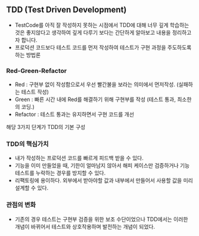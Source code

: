 ## TDD (Test Driven Development)
- TestCode를 아직 잘 작성하지 못하는 시점에서 TDD에 대해 너무 깊게 학습하는 것은 좋지않다고 생각하여
  깊게 다루기 보다는 간단하게 알아보고 내용을 정리하고자 합니다.
- 프로덕션 코드보다 테스트 코드를 먼저 작성하여 테스트가 구현 과정을 주도하도록 하는 방법론

### Red-Green-Refactor
- Red : 구현부 없이 작성함으로서 우선 빨간불을 보라는 의미에서 먼저작성. (실패하는 테스트 작성) 
- Green : 빠른 시간 내에 Red를 해결하기 위해 구현부를 작성 (테스트 통과, 최소한의 코딩.)
- Refactor : 테스트 통과는 유지하면서 구현 코드를 개선

해당 3가지 단계가 TDD의 기본 구성

### TDD의 핵심가치
- 내가 작성하는 프로덕션 코드를 빠르게 피드백 받을 수 있다.
- 기능을 이미 만들었을 때, 기한이 얼마남지 않아서 해피 케이스만 검증하거나 기능 테스트를 누락하는 경우를 방지할 수 있다.
- 리팩토링에 용이하다. 외부에서 받아야할 값과 내부에서 만들어서 사용할 값을 미리 설계할 수 있다.

### 관점의 변화
- 기존의 경우 테스트는 구현부 검증을 위한 보조 수단이었으나 TDD에서는 이러한 개념이 바뀌어서 테스트와 상호작용하며 발전하는 개념이 되었다.